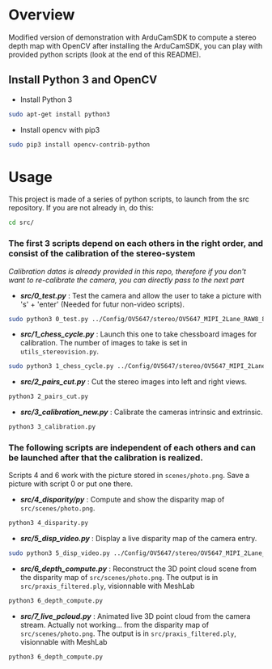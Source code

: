 # Overview

Modified version of demonstration with ArduCamSDK to compute a stereo depth map with OpenCV
after installing the ArduCamSDK, you can play with provided python scripts (look at the end of this README).

## Install Python 3 and OpenCV
- Install Python 3
 ```bash
 sudo apt-get install python3
 ``` 

- Install opencv with pip3
```Bash
sudo pip3 install opencv-contrib-python
```

# Usage
This project is made of a series of python scripts, to launch from the src repository.
If you are not already in, do this:
```Bash
cd src/
```
### The first 3 scripts depend on each others in the right order, and consist of the calibration of the stereo-system
_Calibration datas is already provided in this repo, therefore if you don't want to re-calibrate the camera, 
you can directly pass to the next part_
- **_src/0_test.py_** : Test the camera and allow the user to take a picture with 's' + 'enter' 
(Needed for futur non-video scripts).
 ```bash
sudo python3 0_test.py ../Config/OV5647/stereo/OV5647_MIPI_2Lane_RAW8_8b_2592x1944_BA.cfg
```
- **_src/1_chess_cycle.py_** : Launch this one to take chessboard images for calibration. 
The number of images to take is set in `utils_stereovision.py`.
 ```bash
sudo python3 1_chess_cycle.py ../Config/OV5647/stereo/OV5647_MIPI_2Lane_RAW8_8b_2592x1944_BA.cfg
```
- **_src/2_pairs_cut.py_** : Cut the stereo images into left and right views.
 ```bash
python3 2_pairs_cut.py
```
- **_src/3_calibration_new.py_** : Calibrate the cameras intrinsic and extrinsic.
 ```bash
python3 3_calibration.py
```
### The following scripts are independent of each others and can be launched after that the calibration is realized.
Scripts 4 and 6 work with the picture stored in `scenes/photo.png`. Save a picture with script 0 or put one there.
- **_src/4_disparity/py_** : Compute and show the disparity map of `src/scenes/photo.png`.
 ```bash
python3 4_disparity.py
```
- **_src/5_disp_video.py_** : Display a live disparity map of the camera entry.
 ```bash
sudo python3 5_disp_video.py ../Config/OV5647/stereo/OV5647_MIPI_2Lane_RAW8_8b_2592x1944_BA.cfg
```
- **_src/6_depth_compute.py_** : Reconstruct the 3D point cloud scene 
from the disparity map of `src/scenes/photo.png`. 
The output is in `src/praxis_filtered.ply`, visionnable with MeshLab
 ```bash
python3 6_depth_compute.py
```
- **_src/7_live_pcloud.py_** : Animated live 3D point cloud from the camera stream. Actually not working... 
from the disparity map of `src/scenes/photo.png`. 
The output is in `src/praxis_filtered.ply`, visionnable with MeshLab
 ```bash
python3 6_depth_compute.py
```